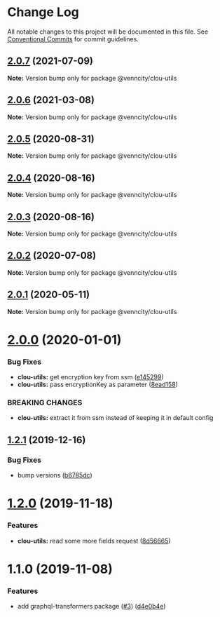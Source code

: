 # Change Log

All notable changes to this project will be documented in this file.
See [Conventional Commits](https://conventionalcommits.org) for commit guidelines.

## [2.0.7](https://github.com/venn-city/graphql-clou/compare/@venncity/clou-utils@2.0.6...@venncity/clou-utils@2.0.7) (2021-07-09)

**Note:** Version bump only for package @venncity/clou-utils





## [2.0.6](https://github.com/venn-city/graphql-clou/compare/@venncity/clou-utils@2.0.5...@venncity/clou-utils@2.0.6) (2021-03-08)

**Note:** Version bump only for package @venncity/clou-utils





## [2.0.5](https://github.com/venn-city/graphql-clou/compare/@venncity/clou-utils@2.0.4...@venncity/clou-utils@2.0.5) (2020-08-31)

**Note:** Version bump only for package @venncity/clou-utils





## [2.0.4](https://github.com/venn-city/graphql-clou/compare/@venncity/clou-utils@2.0.3...@venncity/clou-utils@2.0.4) (2020-08-16)

**Note:** Version bump only for package @venncity/clou-utils





## [2.0.3](https://github.com/venn-city/graphql-clou/compare/@venncity/clou-utils@2.0.2...@venncity/clou-utils@2.0.3) (2020-08-16)

**Note:** Version bump only for package @venncity/clou-utils





## [2.0.2](https://github.com/venn-city/graphql-clou/compare/@venncity/clou-utils@2.0.1...@venncity/clou-utils@2.0.2) (2020-07-08)

**Note:** Version bump only for package @venncity/clou-utils





## [2.0.1](https://github.com/venn-city/graphql-clou/compare/@venncity/clou-utils@2.0.0...@venncity/clou-utils@2.0.1) (2020-05-11)

**Note:** Version bump only for package @venncity/clou-utils





# [2.0.0](https://github.com/venn-city/graphql-clou/compare/@venncity/clou-utils@1.2.1...@venncity/clou-utils@2.0.0) (2020-01-01)


### Bug Fixes

* **clou-utils:** get encryption key from ssm ([e145299](https://github.com/venn-city/graphql-clou/commit/e145299fbc9066498205ea8fab6bb0d89ed44197))
* **clou-utils:** pass encryptionKey as parameter ([8ead158](https://github.com/venn-city/graphql-clou/commit/8ead1588b2b7c58533b070fdb21340fb49d0899d))


### BREAKING CHANGES

* **clou-utils:** extract it from ssm instead of keeping it in default config





## [1.2.1](https://github.com/venn-city/graphql-clou/compare/@venncity/clou-utils@1.2.0...@venncity/clou-utils@1.2.1) (2019-12-16)


### Bug Fixes

* bump versions ([b6785dc](https://github.com/venn-city/graphql-clou/commit/b6785dc9b12952946cfaebeb8256eb43a4ba99dc))





# [1.2.0](https://github.com/venn-city/graphql-clou/compare/@venncity/clou-utils@1.1.0...@venncity/clou-utils@1.2.0) (2019-11-18)


### Features

* **clou-utils:** read some more fields request ([8d56665](https://github.com/venn-city/graphql-clou/commit/8d56665ac494b2f9d6fd31907ddf2ec88bc8fbc6))





# 1.1.0 (2019-11-08)


### Features

* add graphql-transformers package ([#3](https://github.com/venn-city/graphql-clou/issues/3)) ([d4e0b4e](https://github.com/venn-city/graphql-clou/commit/d4e0b4eda6c9d5a5bd5b28313233ca3da2aefa8b))
